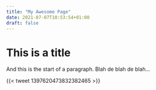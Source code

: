 ```yaml
---
title: "My Awesome Page"
date: 2021-07-07T10:53:54+01:00
draft: false
---
```


# This is a title

And this is the start of a paragraph. Blah de blah de blah...

{{< tweet 1397620473832382465 >}}
